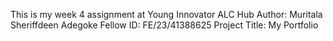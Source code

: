 This is my week 4 assignment at Young Innovator ALC Hub
Author: Muritala Sheriffdeen Adegoke
Fellow ID: FE/23/41388625
Project Title: My Portfolio
